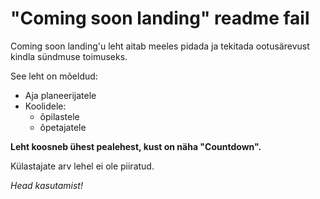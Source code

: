 # "Coming soon landing" readme fail

Coming soon landing'u leht aitab meeles pidada ja tekitada ootusärevust kindla sündmuse toimuseks.

See leht on mõeldud:
* Aja planeerijatele
* Koolidele:
  * õpilastele
  * õpetajatele
  
**Leht koosneb ühest pealehest, kust on näha "Countdown".**

Külastajate arv lehel ei ole piiratud.

*Head kasutamist!*

